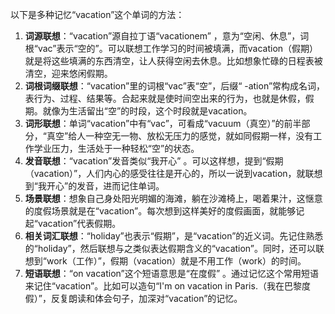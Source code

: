 以下是多种记忆“vacation”这个单词的方法：
1. **词源联想**：“vacation”源自拉丁语“vacationem” ，意为“空闲、休息”，词根“vac”表示“空的”。可以联想工作学习的时间被填满，而vacation（假期）就是将这些填满的东西清空，让人获得空闲去休息。比如想象忙碌的日程表被清空，迎来悠闲假期。
2. **词根词缀联想**：“vacation”里的词根“vac”表“空”，后缀“ -ation”常构成名词，表行为、过程、结果等。合起来就是使时间空出来的行为，也就是休假，假期。就像为生活留出“空”的时段，这个时段就是vacation。
3. **词形联想**：单词“vacation”中有“vac”，可看成“vacuum（真空）”的前半部分，“真空”给人一种空无一物、放松无压力的感觉，就如同假期一样，没有工作学业压力，生活处于一种轻松“空”的状态。
4. **发音联想**：“vacation”发音类似“我开心” 。可以这样想，提到“假期（vacation）”，人们内心的感受往往是开心的，所以一说到vacation，就联想到“我开心”的发音，进而记住单词。
5. **场景联想**：想象自己身处阳光明媚的海滩，躺在沙滩椅上，喝着果汁，这惬意的度假场景就是在“vacation”。每次想到这样美好的度假画面，就能够记起“vacation”代表假期。
6. **相关词汇联想**：“holiday”也表示“假期”，是“vacation”的近义词。先记住熟悉的“holiday”，然后联想与之类似表达假期含义的“vacation”。同时，还可以联想到“work（工作）”，假期（vacation）就是不用工作（work）的时间。
7. **短语联想**：“on vacation”这个短语意思是“在度假” 。通过记忆这个常用短语来记住“vacation”。比如可以造句“I'm on vacation in Paris.（我在巴黎度假）”，反复朗读和体会句子，加深对“vacation”的记忆。 